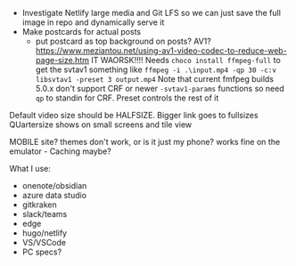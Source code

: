 - Investigate Netlify large media and Git LFS so we can just save the full image in repo and dynamically serve it
- Make postcards for actual posts
  - put postcard as top background on posts?
  AV1?
  https://www.meziantou.net/using-av1-video-codec-to-reduce-web-page-size.htm
  IT WAORSK!!!! 
  Needs `choco install ffmpeg-full` to get the svtav1
  something like `ffmpeg -i .\input.mp4 -qp 30 -c:v libsvtav1 -preset 3 output.mp4`
  Note that current fmfpeg builds 5.0.x don't support CRF or newer `-svtav1-params` functions so need `qp` to standin for CRF.
  Preset controls the rest of it


Default video size should be HALFSIZE.
Bigger link goes to fullsizes
QUartersize shows on small screens and tile view



  MOBILE site?
  themes don't work, or is it just my phone?
  works fine on the emulator - Caching maybe?



  What I use:
  - onenote/obsidian
  - azure data studio
  - gitkraken
  - slack/teams
  - edge
  - hugo/netlify
  - VS/VSCode
  - PC specs?